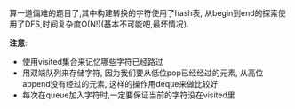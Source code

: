 算一道偏难的题目了,其中构建转换的字符使用了hash表, 从begin到end的探索使用了DFS,时间复杂度O(N!)(基本不可能吧,最坏情况).

**注意**:
- 使用visited集合来记忆哪些字符已经路过
- 用双端队列来存储字符, 因为我们要从低位pop已经经过的元素, 从高位append没有经过的元素, 这样的操作用deque来做比较好
- 每次在queue加入字符时,一定要保证当前的字符没在visited里
